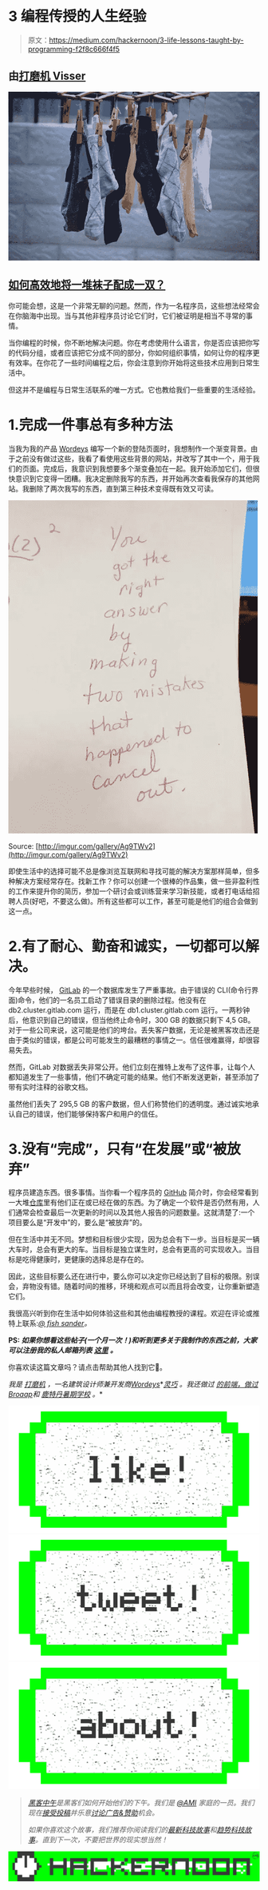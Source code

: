 # 3 编程传授的人生经验

> 原文：<https://medium.com/hackernoon/3-life-lessons-taught-by-programming-f2f8c666f4f5>

## 由[打磨机 Visser](http://sanderfish.com)

![](img/7f8a5cd304a24adad244dfb89b24d9f0.png)

## [如何高效地将一堆袜子配成一双？](http://stackoverflow.com/questions/14415881/how-to-pair-socks-from-a-pile-efficiently)

你可能会想，这是一个非常无聊的问题。然而，作为一名程序员，这些想法经常会在你脑海中出现。当与其他非程序员讨论它们时，它们被证明是相当不寻常的事情。

当你编程的时候，你不断地解决问题。你在考虑使用什么语言，你是否应该把你写的代码分组，或者应该把它分成不同的部分，你如何组织事情，如何让你的程序更有效率。在你花了一些时间编程之后，你会注意到你开始将这些技术应用到日常生活中。

但这并不是编程与日常生活联系的唯一方式。它也教给我们一些重要的生活经验。

# 1.完成一件事总有多种方法

当我为我的产品 [Wordeys](https://wordeys.com) 编写一个新的登陆页面时，我想制作一个渐变背景。由于之前没有做过这些，我看了看使用这些背景的网站，并改写了其中一个，用于我们的页面。完成后，我意识到我想要多个渐变叠加在一起。我开始添加它们，但很快意识到它变得一团糟。我决定删除我写的东西，并开始再次查看我保存的其他网站。我删除了两次我写的东西，直到第三种技术变得既有效又可读。

![](img/7f1f66d15ab099e0a60c407c08551376.png)

Source: [http://imgur.com/gallery/Ag9TWv2](http://imgur.com/gallery/Ag9TWv2)

即使生活中的选择可能不总是像浏览互联网和寻找可能的解决方案那样简单，但多种解决方案经常存在。找新工作？你可以创建一个很棒的作品集，做一些非盈利性的工作来提升你的简历，参加一个研讨会或训练营来学习新技能，或者打电话给招聘人员(好吧，不要这么做)。所有这些都可以工作，甚至可能是他们的组合会做到这一点。

# 2.有了耐心、勤奋和诚实，一切都可以解决。

今年早些时候， [GitLab](https://gitlab.com/) 的一个数据库发生了严重事故。由于错误的 CLI(命令行界面)命令，他们的一名员工启动了错误目录的删除过程。他没有在 db2.cluster.gitlab.com 运行，而是在 db1.cluster.gitlab.com 运行。一两秒钟后，他意识到自己的错误，但当他终止命令时，300 GB 的数据只剩下 4,5 GB。对于一些公司来说，这可能是他们的垮台。丢失客户数据，无论是被黑客攻击还是由于类似的错误，都是公司可能发生的最糟糕的事情之一。信任很难赢得，却很容易失去。

然而，GitLab 对数据丢失非常公开。他们立刻在推特上发布了这件事，让每个人都知道发生了一些事情，他们不确定可能的结果。他们不断发送更新，甚至添加了带有实时注释的谷歌文档。

虽然他们丢失了 295,5 GB 的客户数据，但人们称赞他们的透明度。通过诚实地承认自己的错误，他们能够保持客户和用户的信任。

# 3.没有“完成”，只有“在发展”或“被放弃”

程序员建造东西。很多事情。当你看一个程序员的 [GitHub](https://github.com/) 简介时，你会经常看到一大堆[仓库](https://en.wikipedia.org/wiki/Software_repository)里有他们正在或已经在做的东西。为了确定一个软件是否仍然有用，人们通常会检查最后一次更新的时间以及其他人报告的问题数量。这就清楚了:一个项目要么是“开发中”的，要么是“被放弃”的。

但在生活中并无不同。梦想和目标很少实现，因为总会有下一步。当目标是买一辆大车时，总会有更大的车。当目标是独立谋生时，总会有更高的可实现收入。当目标是吃得健康时，更健康的选择总是存在的。

因此，这些目标要么还在进行中，要么你可以决定你已经达到了目标的极限。别误会，弃物没有错。随着时间的推移，环境和观点可以而且将会改变，让你重新塑造它们。

我很高兴听到你在生活中如何体验这些和其他由编程教授的课程。欢迎在评论或推特上联系:[*@ fish sander*](https://twitter.com/fishsander)*。*

**PS: *如果你想看这些帖子(一个月一次！)和听到更多关于我制作的东西之前，大家可以注册我的私人邮箱列表*** [***这里***](http://eepurl.com/cz6K85) ***。***

你喜欢读这篇文章吗？请点击帮助其他人找到它💚。

*我是* [*打磨机*](http://sanderfish.com) *，一名建筑设计师兼开发商*[*Wordeys*](https://wordeys.com)*[*灵巧*](http://defty.nl) *。我还做过* [*的前端，做过*](http://cribber.nl)[*Broaap*](http://broaap.com)*和* [*鹿特丹暑期学校*](https://rotterdamsummerschool.com/) *。**

*[![](img/50ef4044ecd4e250b5d50f368b775d38.png)](http://bit.ly/HackernoonFB)**[![](img/979d9a46439d5aebbdcdca574e21dc81.png)](https://goo.gl/k7XYbx)**[![](img/2930ba6bd2c12218fdbbf7e02c8746ff.png)](https://goo.gl/4ofytp)*

> *[黑客中午](http://bit.ly/Hackernoon)是黑客们如何开始他们的下午。我们是 [@AMI](http://bit.ly/atAMIatAMI) 家庭的一员。我们现在[接受投稿](http://bit.ly/hackernoonsubmission)并乐意[讨论广告&赞助](mailto:partners@amipublications.com)机会。*
> 
> *如果你喜欢这个故事，我们推荐你阅读我们的[最新科技故事](http://bit.ly/hackernoonlatestt)和[趋势科技故事](https://hackernoon.com/trending)。直到下一次，不要把世界的现实想当然！*

*![](img/be0ca55ba73a573dce11effb2ee80d56.png)*